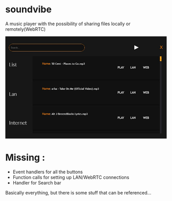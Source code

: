 # soundvibe
A music player with the possibility of sharing files locally or remotely(WebRTC) 

![alt text](sv.JPG "")

# Missing :
  - Event handlers for all the buttons
  - Function calls for setting up LAN/WebRTC connections
  - Handler for Search bar 
  
  Basically everything, but there is some stuff that can be referenced...

